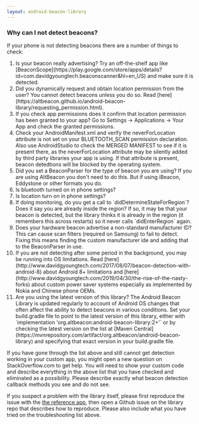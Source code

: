 ```yaml
---
layout: android-beacon-library
---
```


### Why can I not detect beacons?

If your phone is not detecting beacons there are a number of things to check:

<ol>
<li>
Is your beacon really advertising? Try an off-the-shelf app like [BeaconScope](https://play.google.com/store/apps/details?id=com.davidgyoungtech.beaconscanner&hl=en_US) and make sure it is detected.
</li><li>
Did you dynamically request and obtain location permission from the user? You cannot detect beacons unless you do so.  Read [here](https://altbeacon.github.io/android-beacon-library/requesting_permission.html).
</li><li>
If you check app permissions does it confirm that location permission has been granted to your app?   Go to Settings -> Applications -> Your App and check the granted permissions.
</li><li>
Check your AndroidManifest.xml and verify the neverForLocation attribute is not set on your BLUETOOTH_SCAN permission declaration.  Also use AndroidStudio to check the MERGED MANIFEST to see if it is present there, as the neverForLocation attribute may be silently added  by third party libraries your app is using.  If that attribute is present, beacon detedtions will be blocked by the operating system.
</li><li>
Did you set a BeaconParser for the type of beacon you are using?  If you are using AltBeacon you don't need to do this. But if using iBeacon, Eddystone or other formats you do.
</li><li>
Is bluetooth turned on in phone settings?
</li><li>
Is location turn on in phone settings?
</li><li>
If doing monitoring, do you get a call to `didDetermineStateForRegion`? Does it say you are already inside the region? If so, it may be that your beacon is detected, but the library thinks it is already in the region (it remembers this across restarts) so it never calls `didEnterRegion` again.
</li><li>
Does your hardware beacon advertise a non-standard manufacturer ID?  This can cause scan filters (required on Samsung) to fail to detect.  Fixing this means finding the custom manufacturer ide and adding that to the BeaconParser in use.
</li><li>
If you are not detecting after some period in the background, you may be running into OS limitations.  Read [here](http://www.davidgyoungtech.com/2017/08/07/beacon-detection-with-android-8) about Android 8+ limitations and [here](http://www.davidgyoungtech.com/2019/04/30/the-rise-of-the-nasty-forks) about custom power saver systems especially as implemented by Nokia and Chinese phone OEMs.
</li><li>
Are you using the latest version of this library?  The Android Beacon Library is updated regularly to account of Android OS changes that often affect the ability to detect beacons in various conditions. Set your build.gradle file to point to the latest version of this library, either with `implementation 'org.altbeacon:android-beacon-library:2+'` or by checking the latest version on the list at  [Maven Central](https://mvnrepository.com/artifact/org.altbeacon/android-beacon-library) and specifying that exact version in your build.gradle file.
</li>
</li>
</ol>

If you have gone through the list above and still cannot get detection working in your custom app, you might open a new question on StackOverflow.com to get help.  You will need to show your custom code and describe everything in the above list that you have checked and eliminated as a possibility.  Please describe exactly what beacon detection callback methods you see and do not see.

If you suspect a problem with the library itself, please first reproduce the issue with the [the reference app](https://github.com/davidgyoung/android-beacon-library-reference-kotlin), then open a Github issue on the library repo that describes how to reproduce.  Please also include what you have tried on the troubleshooting list above.


